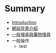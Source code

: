 # Summary

* [Introduction](README.md)
* [網站背景介紹](wang_zhan_bei_jing_jie_shao.md)
* [一般搜尋與藥物搜尋](yi_ban_sou_xun_yu_yao_wu_sou_xun.md)
* 一般操作
   * test


